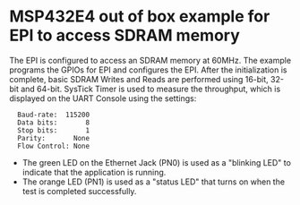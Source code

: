 # MSP432E4 out of box example for EPI to access SDRAM memory

The EPI is configured to access an SDRAM memory at 60MHz. The
example programs the GPIOs for EPI and configures the EPI. After the
initialization is complete, basic SDRAM Writes and Reads are performed using
16-bit, 32-bit and 64-bit. SysTick Timer is used to measure the throughput,
which is displayed on the UART Console using the settings:

      Baud-rate:  115200
      Data bits:       8
      Stop bits:       1
      Parity:       None
      Flow Control: None

 * The green LED on the Ethernet Jack (PN0) is used as a "blinking LED" to indicate that the application is running.
 * The orange LED (PN1) is used as a "status LED" that turns on when the test is completed successfully.